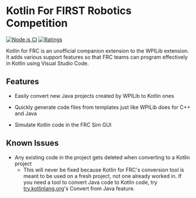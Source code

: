 # Kotlin For FIRST Robotics Competition

[![Node.js CI](https://github.com/zPaw/kotlin-for-frc/workflows/Node.js%20CI/badge.svg?branch=master&event=push)](https://github.com/zPaw/kotlin-for-frc/actions)
[![Ratings](https://vsmarketplacebadge.apphb.com/rating/brenek.kotlin-for-frc.svg)](https://marketplace.visualstudio.com/items?itemName=brenek.kotlin-for-frc)

Kotlin for FRC is an unofficial companion extension to the WPILib extension. It adds various support features so that FRC teams can program effectively in Kotlin using Visual Studio Code.

## Features

* Easily convert new Java projects created by WPILib to Kotlin ones

<!-- TODO: Add GIF -->

* Quickly generate code files from templates just like WPILib does for C++ and Java

<!-- TODO: Add GIF -->

* Simulate Kotlin code in the FRC Sim GUI

<!-- TODO: Add GIF -->

## Known Issues

* Any existing code in the project gets deleted when converting to a Kotlin project
  * This will never be fixed because Kotlin for FRC's conversion tool is meant to be used on a fresh project, not one already worked in. If you need a tool to convert Java code to Kotlin code, try [try.kotlinlang.org](https://try.kotlinlang.org)'s Convert from Java feature.
